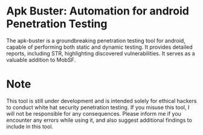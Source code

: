 # Apk Buster: Automation for android Penetration Testing
The apk-buster is a groundbreaking penetration testing tool for android, capable of performing both static and dynamic testing. It provides detailed reports, including STR, highlighting discovered vulnerabilities. It serves as a valuable addition to MobSF.

# Note
This tool is still under development and is intended solely for ethical hackers to conduct white hat security penetration testing. If you misuse this tool, I will not be responsible for any consequences. Please inform me if you encounter any errors while using it, and also suggest additional findings to include in this tool.


